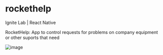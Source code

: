 # rockethelp
Ignite Lab | React Native

RocketHelp: App to control requests for problems on company equipment or other suports that need

![image](https://user-images.githubusercontent.com/86474551/180442095-aebc8282-f144-45b5-846f-e73b50d39840.png)
